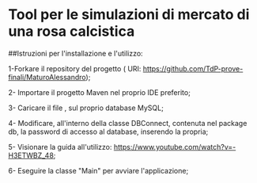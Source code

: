 # Tool per le simulazioni di mercato di una rosa calcistica


##Istruzioni per l'installazione e l'utilizzo:

1-Forkare il repository del progetto ( URI: https://github.com/TdP-prove-finali/MaturoAlessandro);

2- Importare il progetto Maven nel proprio IDE preferito;

3- Caricare il file ,  sul proprio database MySQL;

4- Modificare, all'interno della classe DBConnect, contenuta nel package db, la password di accesso al database, inserendo la propria;

5- Visionare la guida all'utilizzo: https://www.youtube.com/watch?v=-H3ETWBZ_48;

6- Eseguire la classe "Main" per avviare l'applicazione;

